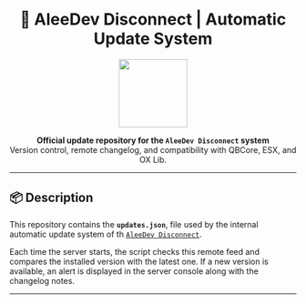 <h1 align="center">🚀 AleeDev Disconnect | Automatic Update System</h1>

<p align="center">
  <img src="https://i.postimg.cc/BnZ5RgFh/ALEEDEV100x100.png" width="120">
</p>

<p align="center"> <b>Official update repository for the <code>AleeDev Disconnect</code> system</b><br>
  Version control, remote changelog, and compatibility with QBCore, ESX, and OX Lib. 
</p>

---

## 📦 Description

This repository contains the **`updates.json`**, file used by the internal automatic update system of th 
[`AleeDev Disconnect`](https://portal.cfx.re/assets/granted-assets).

Each time the server starts, the script checks this remote feed and compares the installed version with the latest one.
If a new version is available, an alert is displayed in the server console along with the changelog notes.

---
